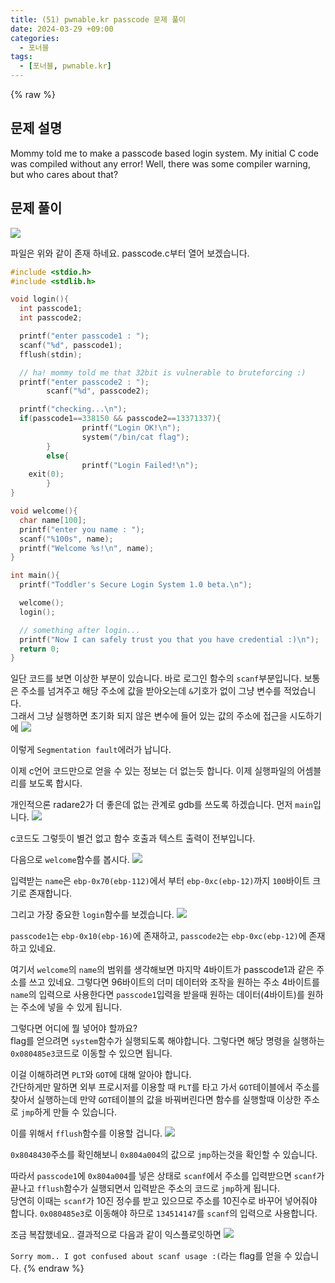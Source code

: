 ```yaml
---
title: (51) pwnable.kr passcode 문제 풀이
date: 2024-03-29 +09:00
categories:
  - 포너블
tags:
  - [포너블, pwnable.kr]
---
```

{% raw %}
## 문제 설명
Mommy told me to make a passcode based login system.
My initial C code was compiled without any error!
Well, there was some compiler warning, but who cares about that?

## 문제 풀이
![](https://kyuyeop.github.io/assets/img/post/51/1.png)

파일은 위와 같이 존재 하네요. passcode.c부터 열어 보겠습니다.
```c
#include <stdio.h>
#include <stdlib.h>

void login(){
  int passcode1;
  int passcode2;

  printf("enter passcode1 : ");
  scanf("%d", passcode1);
  fflush(stdin);

  // ha! mommy told me that 32bit is vulnerable to bruteforcing :)
  printf("enter passcode2 : ");
        scanf("%d", passcode2);

  printf("checking...\n");
  if(passcode1==338150 && passcode2==13371337){
                printf("Login OK!\n");
                system("/bin/cat flag");
        }
        else{
                printf("Login Failed!\n");
    exit(0);
        }
}

void welcome(){
  char name[100];
  printf("enter you name : ");
  scanf("%100s", name);
  printf("Welcome %s!\n", name);
}

int main(){
  printf("Toddler's Secure Login System 1.0 beta.\n");

  welcome();
  login();

  // something after login...
  printf("Now I can safely trust you that you have credential :)\n");
  return 0;
}
```
일단 코드를 보면 이상한 부분이 있습니다. 바로 로그인 함수의 `scanf`부분입니다. 보통은 주소를 넘겨주고 해당 주소에 값을 받아오는데 `&`기호가 없이 그냥 변수를 적었습니다.  
그래서 그냥 실행하면 초기화 되지 않은 변수에 들어 있는 값의 주소에 접근을 시도하기에
![](https://kyuyeop.github.io/assets/img/post/51/2.png)

이렇게 `Segmentation fault`에러가 납니다.

이제 c언어 코드만으로 얻을 수 있는 정보는 더 없는듯 합니다. 이제 실행파일의 어셈블리를 보도록 합시다.  
  
개인적으론 radare2가 더 좋은데 없는 관계로 gdb를 쓰도록 하겠습니다. 먼저 `main`입니다.
![](https://kyuyeop.github.io/assets/img/post/51/3.png)

c코드도 그렇듯이 별건 없고 함수 호출과 텍스트 출력이 전부입니다.  
  
다음으로 `welcome`함수를 봅시다.
![](https://kyuyeop.github.io/assets/img/post/51/4.png)

입력받는 `name`은 `ebp-0x70(ebp-112)`에서 부터 `ebp-0xc(ebp-12)`까지 `100`바이트 크기로 존재합니다.
  
그리고 가장 중요한 `login`함수를 보겠습니다.
![](https://kyuyeop.github.io/assets/img/post/51/5.png)

`passcode1`는 `ebp-0x10(ebp-16)`에 존재하고, `passcode2`는 `ebp-0xc(ebp-12)`에 존재하고 있네요.

여기서 `welcome`의 `name`의 범위를 생각해보면 마지막 4바이트가 passcode1과 같은 주소를 쓰고 있네요. 그렇다면 96바이트의 더미 데이터와 조작을 원하는 주소 4바이트를 `name`의 입력으로 사용한다면 `passcode1`입력을 받을때 원하는 데이터(4바이트)를 원하는 주소에 넣을 수 있게 됩니다.  
  
그렇다면 어디에 뭘 넣어야 할까요?  
flag를 얻으려면 `system`함수가 실행되도록 해야합니다. 그렇다면 해당 명령을 실행하는 `0x080485e3`코드로 이동할 수 있으면 됩니다.  
  
이걸 이해하려면 `PLT`와 `GOT`에 대해 알아야 합니다.  
간단하게만 말하면 외부 프로시저를 이용할 때 `PLT`를 타고 가서 `GOT`테이블에서 주소를 찾아서 실행하는데 만약 `GOT`테이블의 값을 바꿔버린다면 함수를 실행할때 이상한 주소로 `jmp`하게 만들 수 있습니다.

이를 위해서 `fflush`함수를 이용할 겁니다.
![](https://kyuyeop.github.io/assets/img/post/51/6.png)

`0x8048430`주소를 확인해보니 `0x804a004`의 값으로 `jmp`하는것을 확인할 수 있습니다.

따라서 `passcode1`에 `0x804a004`를 넣은 상태로 `scanf`에서 주소를 입력받으면 `scanf`가 끝나고 `fflush`함수가 실행되면서 입력받은 주소의 코드로 `jmp`하게 됩니다.  
당연히 이때는 `scanf`가 10진 정수를 받고 있으므로 주소를 10진수로 바꾸어 넣어줘야 합니다. `0x080485e3`로 이동해야 하므로 `134514147`를 `scanf`의 입력으로 사용합니다.
  
조금 복잡했네요.. 결과적으로 다음과 같이 익스플로잇하면
![](https://kyuyeop.github.io/assets/img/post/51/7.png)

`Sorry mom.. I got confused about scanf usage :(`라는 flag를 얻을 수 있습니다.
{% endraw %}